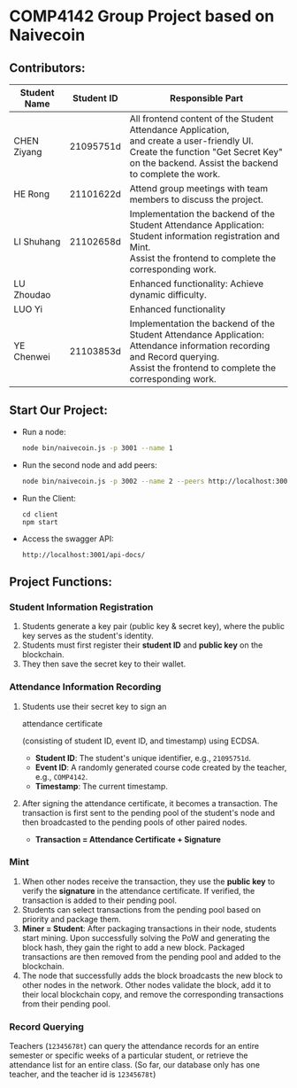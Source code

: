 # COMP4142 Group Project based on Naivecoin

## Contributors:

| Student Name | Student ID | Responsible Part                                             |
| ------------ | ---------- | ------------------------------------------------------------ |
| CHEN Ziyang  | 21095751d  | All frontend content of the Student Attendance Application, <br />and create a user-friendly UI. Create the function "Get Secret Key" <br />on the backend. Assist the backend to complete the work. |
| HE Rong      | 21101622d  | Attend group meetings with team members to discuss the project. |
| LI Shuhang   | 21102658d  | Implementation the backend of the Student Attendance Application: <br />Student information registration and Mint. <br />Assist the frontend to complete the corresponding work. |
| LU Zhoudao   |            | Enhanced functionality: Achieve dynamic difficulty.          |
| LUO Yi       |            | Enhanced functionality                                       |
| YE Chenwei   | 21103853d  | Implementation the backend of the Student Attendance Application: <br />Attendance information recording and Record querying. <br />Assist the frontend to complete the corresponding work. |



## Start Our Project:

- Run a node:

  ```sh
  node bin/naivecoin.js -p 3001 --name 1
  ```

- Run the second node and add peers:

  ```sh
  node bin/naivecoin.js -p 3002 --name 2 --peers http://localhost:3001
  ```

- Run the Client:

  ```
  cd client
  npm start
  ```

- Access the swagger API:

  ```
  http://localhost:3001/api-docs/
  ```

  

## Project Functions:

### Student Information Registration

1. Students generate a key pair (public key & secret key), where the public key serves as the student's identity.
2. Students must first register their **student ID** and **public key** on the blockchain.
3. They then save the secret key to their wallet.

### Attendance Information Recording

1. Students use their secret key to sign an 

   attendance certificate

    (consisting of student ID, event ID, and timestamp) using ECDSA.

   - **Student ID**: The student's unique identifier, e.g., `21095751d`.
   - **Event ID**: A randomly generated course code created by the teacher, e.g., `COMP4142`.
   - **Timestamp**: The current timestamp.

2. After signing the attendance certificate, it becomes a transaction. The transaction is first sent to the pending pool of the student's node and then broadcasted to the pending pools of other paired nodes.

   - **Transaction = Attendance Certificate + Signature**

### Mint

1. When other nodes receive the transaction, they use the **public key** to verify the **signature** in the attendance certificate. If verified, the transaction is added to their pending pool.
2. Students can select transactions from the pending pool based on priority and package them.
3. **Miner = Student**: After packaging transactions in their node, students start mining. Upon successfully solving the PoW and generating the block hash, they gain the right to add a new block. Packaged transactions are then removed from the pending pool and added to the blockchain.
4. The node that successfully adds the block broadcasts the new block to other nodes in the network. Other nodes validate the block, add it to their local blockchain copy, and remove the corresponding transactions from their pending pool.

### Record Querying

Teachers (`12345678t`) can query the attendance records for an entire semester or specific weeks of a particular student, or retrieve the attendance list for an entire class. (So far, our database only has one teacher, and the teacher id is `12345678t`)
